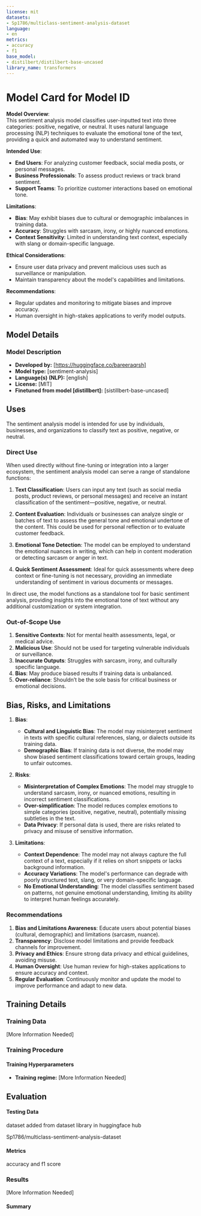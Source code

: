 ```yaml
---
license: mit
datasets:
- Sp1786/multiclass-sentiment-analysis-dataset
language:
- en
metrics:
- accuracy
- f1
base_model:
- distilbert/distilbert-base-uncased
library_name: transformers
---
```

# Model Card for Model ID

**Model Overview**:  
This sentiment analysis model classifies user-inputted text into three categories: positive, negative, or neutral. It uses natural language processing (NLP) techniques to evaluate the emotional tone of the text, providing a quick and automated way to understand sentiment. 

**Intended Use**:  
- **End Users**: For analyzing customer feedback, social media posts, or personal messages.
- **Business Professionals**: To assess product reviews or track brand sentiment.
- **Support Teams**: To prioritize customer interactions based on emotional tone.

**Limitations**:  
- **Bias**: May exhibit biases due to cultural or demographic imbalances in training data.
- **Accuracy**: Struggles with sarcasm, irony, or highly nuanced emotions.
- **Context Sensitivity**: Limited in understanding text context, especially with slang or domain-specific language.

**Ethical Considerations**:  
- Ensure user data privacy and prevent malicious uses such as surveillance or manipulation.
- Maintain transparency about the model's capabilities and limitations.

**Recommendations**:  
- Regular updates and monitoring to mitigate biases and improve accuracy.
- Human oversight in high-stakes applications to verify model outputs.

## Model Details

### Model Description

<!-- Provide a longer summary of what this model is. -->
- **Developed by:** [https://huggingface.co/bareeraqrsh]
- **Model type:** [sentiment-analysis]
- **Language(s) (NLP):** [english]
- **License:** [MIT]
- **Finetuned from model [distillbert]:** [sistillbert-base-uncased]

## Uses

The sentiment analysis model is intended for use by individuals, businesses, and organizations to classify text as positive, negative, or neutral.

### Direct Use

When used directly without fine-tuning or integration into a larger ecosystem, the sentiment analysis model can serve a range of standalone functions:

1. **Text Classification**: Users can input any text (such as social media posts, product reviews, or personal messages) and receive an instant classification of the sentiment—positive, negative, or neutral.
   
2. **Content Evaluation**: Individuals or businesses can analyze single or batches of text to assess the general tone and emotional undertone of the content. This could be used for personal reflection or to evaluate customer feedback.

3. **Emotional Tone Detection**: The model can be employed to understand the emotional nuances in writing, which can help in content moderation or detecting sarcasm or anger in text.

4. **Quick Sentiment Assessment**: Ideal for quick assessments where deep context or fine-tuning is not necessary, providing an immediate understanding of sentiment in various documents or messages.

In direct use, the model functions as a standalone tool for basic sentiment analysis, providing insights into the emotional tone of text without any additional customization or system integration.

### Out-of-Scope Use

1. **Sensitive Contexts**: Not for mental health assessments, legal, or medical advice.
2. **Malicious Use**: Should not be used for targeting vulnerable individuals or surveillance.
3. **Inaccurate Outputs**: Struggles with sarcasm, irony, and culturally specific language.
4. **Bias**: May produce biased results if training data is unbalanced.
5. **Over-reliance**: Shouldn’t be the sole basis for critical business or emotional decisions.

## Bias, Risks, and Limitations

1. **Bias**:
   - **Cultural and Linguistic Bias**: The model may misinterpret sentiment in texts with specific cultural references, slang, or dialects outside its training data.
   - **Demographic Bias**: If training data is not diverse, the model may show biased sentiment classifications toward certain groups, leading to unfair outcomes.

2. **Risks**:
   - **Misinterpretation of Complex Emotions**: The model may struggle to understand sarcasm, irony, or nuanced emotions, resulting in incorrect sentiment classifications.
   - **Over-simplification**: The model reduces complex emotions to simple categories (positive, negative, neutral), potentially missing subtleties in the text.
   - **Data Privacy**: If personal data is used, there are risks related to privacy and misuse of sensitive information.

3. **Limitations**:
   - **Context Dependence**: The model may not always capture the full context of a text, especially if it relies on short snippets or lacks background information.
   - **Accuracy Variations**: The model's performance can degrade with poorly structured text, slang, or very domain-specific language.
   - **No Emotional Understanding**: The model classifies sentiment based on patterns, not genuine emotional understanding, limiting its ability to interpret human feelings accurately.

### Recommendations

1. **Bias and Limitations Awareness**: Educate users about potential biases (cultural, demographic) and limitations (sarcasm, nuance).
2. **Transparency**: Disclose model limitations and provide feedback channels for improvement.
3. **Privacy and Ethics**: Ensure strong data privacy and ethical guidelines, avoiding misuse.
4. **Human Oversight**: Use human review for high-stakes applications to ensure accuracy and context.
5. **Regular Evaluation**: Continuously monitor and update the model to improve performance and adapt to new data.

## Training Details

### Training Data

<!-- This should link to a Dataset Card, perhaps with a short stub of information on what the training data is all about as well as documentation related to data pre-processing or additional filtering. -->

[More Information Needed]

### Training Procedure

<!-- This relates heavily to the Technical Specifications. Content here should link to that section when it is relevant to the training procedure. -->

#### Training Hyperparameters

- **Training regime:** [More Information Needed] <!--fp32, fp16 mixed precision, bf16 mixed precision, bf16 non-mixed precision, fp16 non-mixed precision, fp8 mixed precision -->


## Evaluation

<!-- This section describes the evaluation protocols and provides the results. -->

#### Testing Data

dataset added from dataset library in huggingface hub

Sp1786/multiclass-sentiment-analysis-dataset

#### Metrics

accuracy and f1 score

### Results

[More Information Needed]

#### Summary
